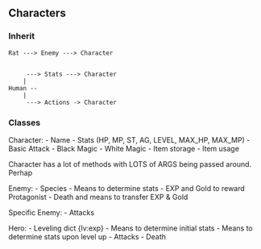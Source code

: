 ## Characters
### Inherit
```
Rat ---> Enemy ---> Character


	 ---> Stats ---> Character
	|
Human --
	|
	 ---> Actions -> Character
```

### Classes
Character:
	- Name
	- Stats (HP, MP, ST, AG, LEVEL, MAX\_HP, MAX\_MP)
	- Basic Attack
	- Black Magic
	- White Magic
	- Item storage
	- Item usage

Character has a lot of methods with LOTS of ARGS being passed around. Perhap

Enemy:
	- Species
	- Means to determine stats
	- EXP and Gold to reward Protagonist
	- Death and means to transfer EXP & Gold


Specific Enemy:
	- Attacks


Hero:
	- Leveling dict {lv:exp}
	- Means to determine initial stats
	- Means to determine stats upon level up 
	- Attacks
	- Death
